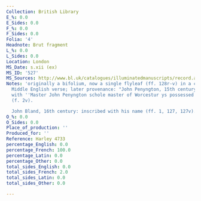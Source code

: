 ```yaml
---
Collection: British Library
E_%: 0.0
E_Sides: 0.0
F_%: 0.0
F_Sides: 0.0
Folia: '4'
Headnote: Brut fragment
L_%: 0.0
L_Sides: 0.0
Location: London
MS_Date: s.xii (ex)
MS_ID: '527'
MS_Sources: http://www.bl.uk/catalogues/illuminatedmanuscripts/record.asp?MSID=4627&CollID=8&NStart=4733
Notes: 'originally a bifolium, now a single flyleaf (ff. 128r-v) in a collection of
  Middle English verse; later provenance: "John Penyngton, 15th century: inscribed
  with ''Master John Penyngton schole master of Worcestur ys possessed of thys booke''
  (f. 2v).

  John Bland, 16th century: inscribed with his name (ff. 1, 127, 127v)."'
O_%: 0.0
O_Sides: 0.0
Place_of_production: ''
Produced_for: ''
Reference: Harley 4733
percentage_English: 0.0
percentage_French: 100.0
percentage_Latin: 0.0
percentage_Other: 0.0
total_sides_English: 0.0
total_sides_French: 2.0
total_sides_Latin: 0.0
total_sides_Other: 0.0

---
```

